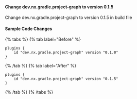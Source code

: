 #### Change dev.nx.gradle.project-graph to version 0.1.5

Change dev.nx.gradle.project-graph to version 0.1.5 in build file

#### Sample Code Changes

{% tabs %}
{% tab label="Before" %}

```text {% fileName="build.gradle" %}
plugins {
	id "dev.nx.gradle.project-graph" version "0.1.0"
}
```

{% /tab %}
{% tab label="After" %}

```text {% fileName="build.gradle" %}
plugins {
    id "dev.nx.gradle.project-graph" version "0.1.5"
}
```

{% /tab %}
{% /tabs %}
